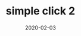 ---
content: ''
cover: /static/2020-02-02 09-40-45_Start.png
date: 2020-02-03
datetime: 2020-02-03 00:00:00+00:00
description: ''
path: pages/blog/simple-click-2.md
related_post: null
related_post_label: Check out this related post
slug: simple-click-2
status: 'false'
tags:
- python
templateKey: blog-post
title: simple click 2
---